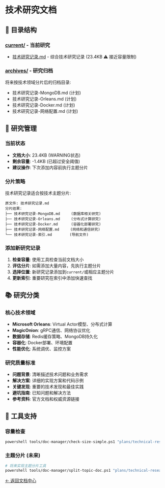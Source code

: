 # 技术研究文档

## 📁 目录结构

### [current/](./current/) - 当前研究
- [技术研究记录.md](./current/技术研究记录.md) - 综合技术研究记录 (23.4KB ⚠️ 接近容量限制)

### [archives/](./archives/) - 研究归档
将来按技术领域分片后的归档目录:
- 技术研究记录-MongoDB.md (计划)
- 技术研究记录-Orleans.md (计划)  
- 技术研究记录-Docker.md (计划)
- 技术研究记录-网络配置.md (计划)

## 🔬 研究管理

### 当前状态
- **文档大小**: 23.4KB (WARNING状态)
- **剩余容量**: -1.4KB (已超过安全阈值)
- **建议操作**: 下次添加内容前执行主题分片

### 分片策略
技术研究记录适合按技术主题分片:
```
原文件: 技术研究记录.md
分片结果:
├── 技术研究记录-MongoDB.md     (数据库相关研究)
├── 技术研究记录-Orleans.md     (分布式计算研究)  
├── 技术研究记录-Docker.md      (容器化部署研究)
├── 技术研究记录-网络配置.md     (网络和通信研究)
└── 技术研究记录-索引.md        (导航文件)
```

### 添加新研究记录
1. **检查容量**: 使用工具检查当前文档大小
2. **评估分片**: 如需添加大量内容，先执行主题分片
3. **选择位置**: 新研究记录添加到`current/`或相应主题分片
4. **更新索引**: 重要研究在索引中添加快速查找

## 📚 研究分类

### 核心技术领域
- **Microsoft Orleans**: Virtual Actor模型、分布式计算
- **MagicOnion**: gRPC通信、网络协议优化
- **数据存储**: Redis缓存策略、MongoDB持久化
- **容器化**: Docker部署、环境配置
- **性能优化**: 系统调优、监控方案

### 研究质量标准
- **问题背景**: 清晰描述技术问题和业务需求
- **解决方案**: 详细的实现方案和代码示例
- **关键发现**: 重要的技术发现和最佳实践
- **避坑指南**: 已知问题和解决方法
- **参考资料**: 官方文档和权威资源链接

## 🔧 工具支持

### 容量检查
```bash
powershell tools/doc-manager/check-size-simple.ps1 "plans/technical-research/current/技术研究记录.md"
```

### 主题分片 (未来)
```bash
# 将来实现主题分片工具
powershell tools/doc-manager/split-topic-doc.ps1 "plans/technical-research/current/技术研究记录.md"
```

[← 返回文档中心](../README.md)